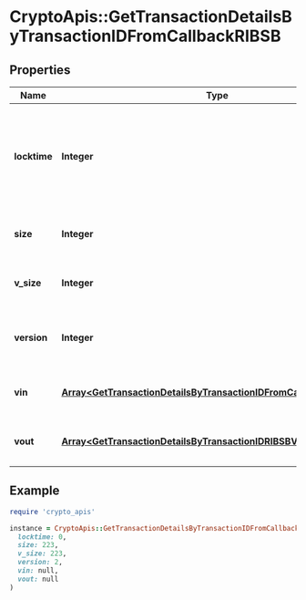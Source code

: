 # CryptoApis::GetTransactionDetailsByTransactionIDFromCallbackRIBSB

## Properties

| Name | Type | Description | Notes |
| ---- | ---- | ----------- | ----- |
| **locktime** | **Integer** | Represents the time at which a particular transaction can be added to the blockchain. |  |
| **size** | **Integer** | Represents the total size of this transaction. |  |
| **v_size** | **Integer** | Represents the virtual size of this transaction. |  |
| **version** | **Integer** | Represents the transaction version number. |  |
| **vin** | [**Array&lt;GetTransactionDetailsByTransactionIDFromCallbackRIBSBVin&gt;**](GetTransactionDetailsByTransactionIDFromCallbackRIBSBVin.md) | Represents the transaction inputs. |  |
| **vout** | [**Array&lt;GetTransactionDetailsByTransactionIDRIBSBVout&gt;**](GetTransactionDetailsByTransactionIDRIBSBVout.md) | Represents the transaction outputs. |  |

## Example

```ruby
require 'crypto_apis'

instance = CryptoApis::GetTransactionDetailsByTransactionIDFromCallbackRIBSB.new(
  locktime: 0,
  size: 223,
  v_size: 223,
  version: 2,
  vin: null,
  vout: null
)
```

